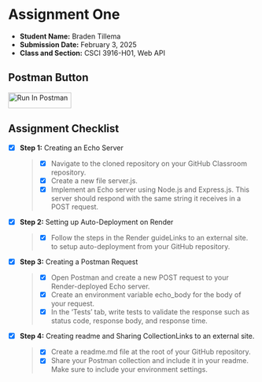 # Assignment One

- **Student Name:** Braden Tillema
- **Submission Date:** February 3, 2025
- **Class and Section:** CSCI 3916-H01, Web API

## Postman Button

[<img src="https://run.pstmn.io/button.svg" alt="Run In Postman" style="width: 128px; height: 32px;">](https://god.gw.postman.com/run-collection/41591629-c6c3ac57-1402-4f3a-925a-037a7d9740c9?action=collection%2Ffork&source=rip_markdown&collection-url=entityId%3D41591629-c6c3ac57-1402-4f3a-925a-037a7d9740c9%26entityType%3Dcollection%26workspaceId%3D08925962-2723-4718-befa-489d24d914d5#?env%5BTillema_HW1%5D=W3sia2V5IjoiZWNob19ib2R5IiwidmFsdWUiOiJ7XCJtZXNzYWdlXCI6IFwiSGVsbG8sIENVIERlbnZlciFcIn0iLCJlbmFibGVkIjp0cnVlLCJ0eXBlIjoiZGVmYXVsdCIsInNlc3Npb25WYWx1ZSI6IntcIm1lc3NhZ2VcIjogXCJIZWxsbywgQ1UgRGVudmVyIVwifSIsImNvbXBsZXRlU2Vzc2lvblZhbHVlIjoie1wibWVzc2FnZVwiOiBcIkhlbGxvLCBDVSBEZW52ZXIhXCJ9Iiwic2Vzc2lvbkluZGV4IjowfV0=)

## Assignment Checklist

- [x] **Step 1:** Creating an Echo Server
  > - [x] Navigate to the cloned repository on your GitHub Classroom repository.
  > - [x] Create a new file server.js.
  > - [x] Implement an Echo server using Node.js and Express.js. This server should respond with the same string it receives in a POST request.
- [x] **Step 2:** Setting up Auto-Deployment on Render
  > - [x] Follow the steps in the Render guideLinks to an external site. to setup auto-deployment from your GitHub repository.
- [x] **Step 3:** Creating a Postman Request
  > - [x] Open Postman and create a new POST request to your Render-deployed Echo server.
  > - [x] Create an environment variable echo_body for the body of your request.
  > - [x] In the ‘Tests’ tab, write tests to validate the response such as status code, response body, and response time.
- [x] **Step 4:** Creating readme and Sharing CollectionLinks to an external site.
  > - [x] Create a readme.md file at the root of your GitHub repository.
  > - [x] Share your Postman collection and include it in your readme. Make sure to include your environment settings.
